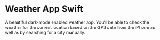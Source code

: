 

#  Weather App Swift

A beautiful dark-mode enabled weather app. You'll be able to check the weather for the current location based on the GPS data from the iPhone as well as by searching for a city manually. 

